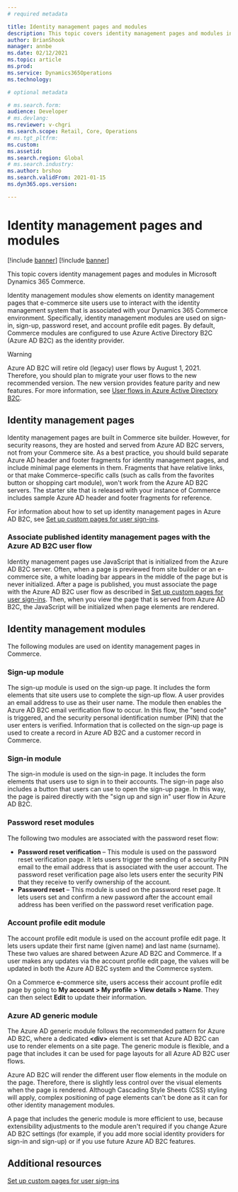 ```yaml
---
# required metadata

title: Identity management pages and modules
description: This topic covers identity management pages and modules in Microsoft Dynamics 365 Commerce.
author: BrianShook
manager: annbe
ms.date: 02/12/2021
ms.topic: article
ms.prod: 
ms.service: Dynamics365Operations
ms.technology: 

# optional metadata

# ms.search.form: 
audience: Developer
# ms.devlang: 
ms.reviewer: v-chgri
ms.search.scope: Retail, Core, Operations
# ms.tgt_pltfrm: 
ms.custom: 
ms.assetid: 
ms.search.region: Global
# ms.search.industry: 
ms.author: brshoo
ms.search.validFrom: 2021-01-15
ms.dyn365.ops.version: 

---
```


# Identity management pages and modules

[!include [banner](includes/banner.md)]
[!include [banner](includes/preview-banner.md)]

This topic covers identity management pages and modules in Microsoft Dynamics 365 Commerce.

Identity management modules show elements on identity management pages that e-commerce site users use to interact with the identity management system that is associated with your Dynamics 365 Commerce environment. Specifically, identity management modules are used on sign-in, sign-up, password reset, and account profile edit pages. By default, Commerce modules are configured to use Azure Active Directory B2C (Azure AD B2C) as the identity provider.

> [!WARNING]
> Azure AD B2C will retire old (legacy) user flows by August 1, 2021. Therefore, you should plan to migrate your user flows to the new recommended version. The new version provides feature parity and new features. For more information, see [User flows in Azure Active Directory B2C](https://docs.microsoft.com/azure/active-directory-b2c/user-flow-overview).

## Identity management pages

Identity management pages are built in Commerce site builder. However, for security reasons, they are hosted and served from Azure AD B2C servers, not from your Commerce site. As a best practice, you should build separate Azure AD header and footer fragments for identity management pages, and include minimal page elements in them. Fragments that have relative links, or that make Commerce-specific calls (such as calls from the favorites button or shopping cart module), won't work from the Azure AD B2C servers. The starter site that is released with your instance of Commerce includes sample Azure AD header and footer fragments for reference.

For information about how to set up identity management pages in Azure AD B2C, see [Set up custom pages for user sign-ins](custom-pages-user-logins.md).

### Associate published identity management pages with the Azure AD B2C user flow

Identity management pages use JavaScript that is initialized from the Azure AD B2C server. Often, when a page is previewed from site builder or an e-commerce site, a white loading bar appears in the middle of the page but is never initialized. After a page is published, you must associate the page with the Azure AD B2C user flow as described in [Set up custom pages for user sign-ins](custom-pages-user-logins.md). Then, when you view the page that is served from Azure AD B2C, the JavaScript will be initialized when page elements are rendered.

## Identity management modules

The following modules are used on identity management pages in Commerce.

### Sign-up module

The sign-up module is used on the sign-up page. It includes the form elements that site users use to complete the sign-up flow. A user provides an email address to use as their user name. The module then enables the Azure AD B2C email verification flow to occur. In this flow, the "send code" is triggered, and the security personal identification number (PIN) that the user enters is verified. Information that is collected on the sign-up page is used to create a record in Azure AD B2C and a customer record in Commerce.

### Sign-in module

The sign-in module is used on the sign-in page. It includes the form elements that users use to sign in to their accounts. The sign-in page also includes a button that users can use to open the sign-up page. In this way, the page is paired directly with the "sign up and sign in" user flow in Azure AD B2C.

### Password reset modules

The following two modules are associated with the password reset flow:

- **Password reset verification** – This module is used on the password reset verification page. It lets users trigger the sending of a security PIN email to the email address that is associated with the user account. The password reset verification page also lets users enter the security PIN that they receive to verify ownership of the account.
- **Password reset** – This module is used on the password reset page. It lets users set and confirm a new password after the account email address has been verified on the password reset verification page.

### Account profile edit module

The account profile edit module is used on the account profile edit page. It lets users update their first name (given name) and last name (surname). These two values are shared between Azure AD B2C and Commerce. If a user makes any updates via the account profile edit page, the values will be updated in both the Azure AD B2C system and the Commerce system.

On a Commerce e-commerce site, users access their account profile edit page by going to **My account \> My profile \> View details \> Name**. They can then select **Edit** to update their information.

### Azure AD generic module

The Azure AD generic module follows the recommended pattern for Azure AD B2C, where a dedicated **\<div\>** element is set that Azure AD B2C can use to render elements on a site page. The generic module is flexible, and a page that includes it can be used for page layouts for all Azure AD B2C user flows.

Azure AD B2C will render the different user flow elements in the module on the page. Therefore, there is slightly less control over the visual elements when the page is rendered. Although Cascading Style Sheets (CSS) styling will apply, complex positioning of page elements can't be done as it can for other identity management modules.

A page that includes the generic module is more efficient to use, because extensibility adjustments to the module aren't required if you change Azure AD B2C settings (for example, if you add more social identity providers for sign-in and sign-up) or if you use future Azure AD B2C features.

## Additional resources

[Set up custom pages for user sign-ins](custom-pages-user-logins.md)
